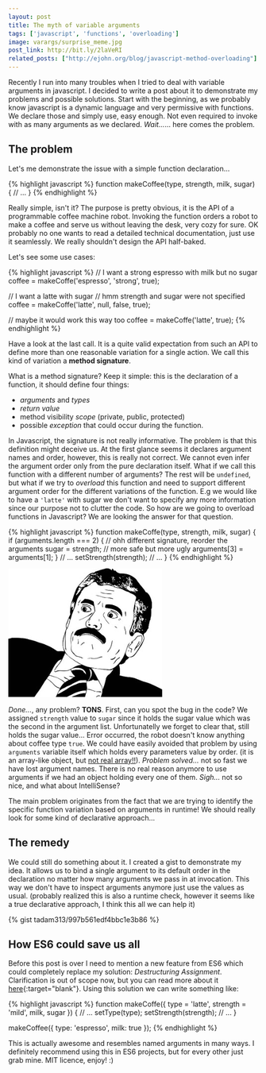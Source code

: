 ```yaml
---
layout: post
title: The myth of variable arguments
tags: ['javascript', 'functions', 'overloading']
image: varargs/surprise_meme.jpg
post_link: http://bit.ly/2laVeRI
related_posts: ["http://ejohn.org/blog/javascript-method-overloading"]
---
```


Recently I run into many troubles when I tried to deal with variable arguments in javascript. I decided to write a post about it to demonstrate my problems and possible solutions. Start with the beginning, as we probably know javascript is a dynamic language and very permissive with functions. We declare those and simply use, easy enough. Not even required to invoke with as many arguments as we declared. *Wait...*... here comes the problem.

## The problem

Let's me demonstrate the issue with a simple function declaration...

{% highlight javascript %}
function makeCoffee(type, strength, milk, sugar) {
  // ...
}
{% endhighlight %}

Really simple, isn't it? The purpose is pretty obvious, it is the API of a programmable coffee machine robot. Invoking the function orders a robot to make a coffee and serve us without leaving the desk, very cozy for sure. OK probably no one wants to read a detailed technical documentation, just use it seamlessly. We really shouldn't design the API half-baked.

Let's see some use cases:

{% highlight javascript %}
// I want a strong espresso with milk but no sugar
coffee = makeCoffe('espresso', 'strong', true);

// I want a latte with sugar
// hmm strength and sugar were not specified
coffee = makeCoffe('latte', null, false, true);

// maybe it would work this way too
coffee = makeCoffe('latte', true);
{% endhighlight %}

Have a look at the last call. It is a quite valid expectation from such an API to define more than one reasonable variation for a single action. We call this kind of variation a **method signature**.

What is a method signature? Keep it simple: this is the declaration of a function, it should define four things:

* *arguments* and *types*
* *return value*
* method visibility *scope* (private, public, protected)
* possible *exception* that could occur during the function.

In Javascript, the signature is not really informative. The problem is that this definition might deceive us. At the first glance seems it declares argument names and order, however, this is really not correct. We cannot even infer the argument order only from the pure declaration itself. What if we call this function with a different number of arguments? The rest will be `undefined`, but what if we try to *overload* this function and need to support different argument order for the different variations of the function. E.g we would like to have a `'latte'` with sugar we don't want to specify any more information since our purpose not to clutter the code. So how are we going to overload functions in Javascript? We are looking the answer for that question.

{% highlight javascript %}
function makeCoffe(type, strength, milk, sugar) {
  if (arguments.length === 2) {
    // ohh different signature, reorder the arguments
    sugar = strength;
    // more safe but more ugly
    arguments[3] = arguments[1];
  }
  // ...
  setStrength(strength);
  // ...
}
{% endhighlight %}

![surprise](/assets/images/varargs/surprise_meme.jpg)

*Done...*, any problem? **TONS**. First, can you spot the bug in the code? We assigned `strength` value to `sugar` since it holds the sugar value which was the second in the argument list. Unfortunatelly we forget to clear that, still holds the sugar value... Error occurred, the robot doesn't know anything about coffee type `true`. We could have easily avoided that problem by using `arguments` variable itself which holds every parameters value by order. (it is an array-like object, but [not real array!!](https://developer.mozilla.org/en-US/docs/Web/JavaScript/Reference/Functions/arguments)). *Problem solved...* not so fast we have lost argument names. There is no real reason anymore to use arguments if we had an object holding every one of them. *Sigh...* not so nice, and what about IntelliSense?

The main problem originates from the fact that we are trying to identify the specific function variation based on arguments in runtime! We should really look for some kind of declarative approach...

## The remedy

We could still do something about it. I created a gist to demonstrate my idea. It allows us to bind a single argument to its default order in the declaration no matter how many arguments we pass in at invocation. This way we don't have to inspect arguments anymore just use the values as usual. (probably realized this is also a runtime check, however it seems like a true declarative approach, I think this all we can help it)

{% gist tadam313/997b561edf4bbc1e3b86 %}

## How ES6 could save us all

Before this post is over I need to mention a new feature from ES6 which could completely replace my solution: *Destructuring Assignment*. Clarification is out of scope now, but you can read more about it [here](http://es6-features.org/#ParameterContextMatching){:target="blank"}. Using this solution we can write something like:

{% highlight javascript %}
function makeCoffe({ type = 'latte', strength = 'mild', milk, sugar }) {
  // ...
  setType(type);
  setStrength(strength);
  // ...
}

makeCoffee({ type: 'espresso', milk: true });
{% endhighlight %}

This is actually awesome and resembles named arguments in many ways. I definitely recommend using this in ES6 projects, but for every other just grab mine. MIT licence, enjoy! :)
